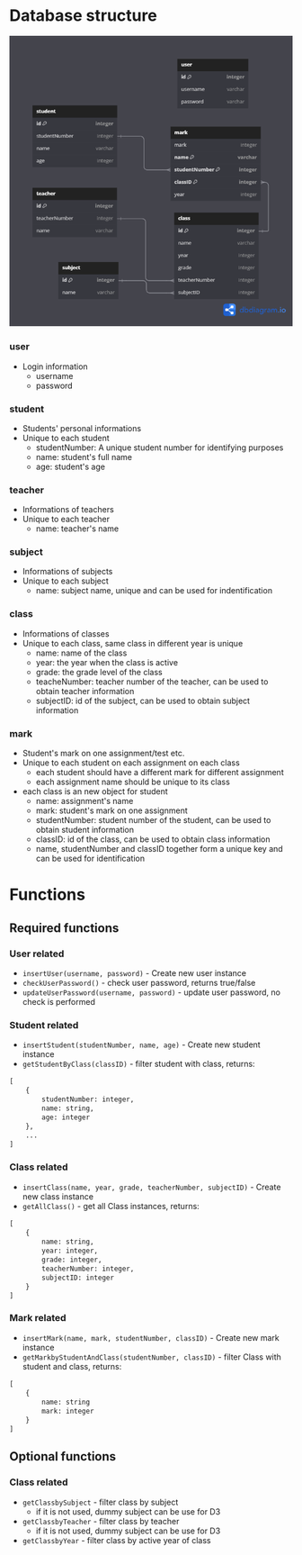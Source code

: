 # Database structure
<img src="./image/database.png">

### user

- Login information
    - username
    - password

### student

- Students' personal informations
- Unique to each student
    - studentNumber: A unique student number for identifying purposes
    - name: student's full name
    - age: student's age

### teacher

- Informations of teachers
- Unique to each teacher
    - name: teacher's name

### subject

- Informations of subjects
- Unique to each subject
    - name: subject name, unique and can be used for indentification

### class

- Informations of classes
- Unique to each class, same class in different year is unique
    - name: name of the class
    - year: the year when the class is active
    - grade: the grade level of the class
    - teacheNumber: teacher number of the teacher, can be used to obtain teacher information
    - subjectID: id of the subject, can be used to obtain subject information

### mark

- Student's mark on one assignment/test etc.
- Unique to each student on each assignment on each class
    - each student should have a different mark for different assignment
    - each assignment name should be unique to its class
- each class is an new object for student
    - name: assignment's name
    - mark: student's mark on one assignment
    - studentNumber: student number of the student, can be used to obtain student information
    - classID: id of the class, can be used to obtain class information
    - name, studentNumber and classID together form a unique key and can be used for identification

# Functions
## Required functions
### User related
- `insertUser(username, password)` - Create new user instance
- `checkUserPassword()` - check user password, returns true/false
- `updateUserPassword(username, password)` - update user password, no check is performed
### Student related
- `insertStudent(studentNumber, name, age)` - Create new student instance
- `getStudentByClass(classID)` - filter student with class, returns:
```
[
    {
        studentNumber: integer,
        name: string,
        age: integer
    },
    ...
]
```
### Class related
- `insertClass(name, year, grade, teacherNumber, subjectID)` - Create new class instance
- `getAllClass()` - get all Class instances, returns:
```
[
    {
        name: string,
        year: integer,
        grade: integer,
        teacherNumber: integer,
        subjectID: integer
    }
]
```
### Mark related
- `insertMark(name, mark, studentNumber, classID)` - Create new mark instance
- `getMarkbyStudentAndClass(studentNumber, classID)` - filter Class with student and class, returns:
```
[
    {
        name: string
        mark: integer
    }
]
```
## Optional functions
### Class related
- `getClassbySubject` - filter class by subject
    - if it is not used, dummy subject can be use for D3
- `getClassbyTeacher` - filter class by teacher
    - if it is not used, dummy subject can be use for D3
- `getClassbyYear` - filter class by active year of class
